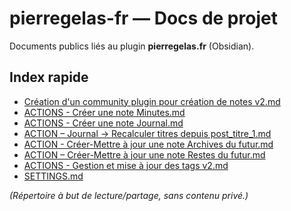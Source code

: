 # pierregelas-fr — Docs de projet

Documents publics liés au plugin **pierregelas.fr** (Obsidian).

## Index rapide
- [Création d'un community plugin pour création de notes v2.md](./Création%20d'un%20community%20plugin%20pour%20création%20de%20notes%20v2.md)
- [ACTIONS - Créer une note Minutes.md](./ACTION%20-%20Créer%20une%20note%20Minutes.md)
- [ACTIONS - Créer une note Journal.md](./ACTION%20-%20Créer%20une%20note%20Journal.md)
- [ACTION – Journal → Recalculer titres depuis post_titre_1.md](./ACTION%20–%20Journal%20→%20Recalculer%20titres%20depuis%20post_titre_1.md)
- [ACTION - Créer-Mettre à jour une note Archives du futur.md](./ACTION%20-%20Créer-Mettre%20à%20jour%20une%20note%20Archives%20du%20futur.md)
- [ACTION – Créer-Mettre à jour une note Restes du futur.md](./ACTION%20–%20Créer-Mettre%20à%20jour%20une%20note%20Restes%20du%20futur.md)
- [ACTIONS - Gestion et mise à jour des tags v2.md](./ACTIONS%20-%20Gestion%20et%20mise%20à%20jour%20des%20tags%20v2.md)
- [SETTINGS.md](./SETTINGS.md)

*(Répertoire à but de lecture/partage, sans contenu privé.)*
